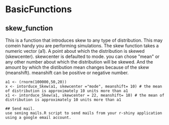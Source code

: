 # BasicFunctions

## skew_function
This is a function that introduces skew to any type of distribution. This may comein handy you are performing simulations.
The skew function takes a numeric vector (a1). 
A point about which the distribution is skewed (skewcenter). skewcenter is defaulted to mode. you can chose "mean" or any other number about which the distribution will be skewed.
And the amount by which the distibution mean changes because of the skew (meanshift). meanshift can be positive or negative number.


```example:
a1 <- (rnorm(100000,50,20))
x <- intorduce_Skew(a1, skewcenter ="mode", meanshift= 10) # the mean of distribution is approximately 10 units more than a1
x1 <- intorduce_Skew(a1, skewcenter = 22, meanshift= 10) # the mean of distribution is approximately 10 units more than a1

## Send mail.
use sening mails.R script to send mails from your r-shiny application using a google email account.
